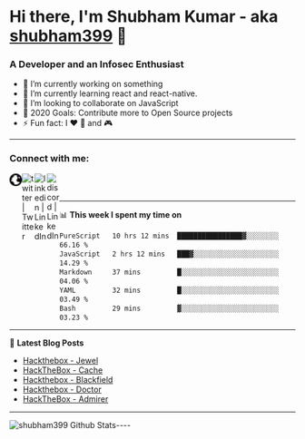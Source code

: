 # Hi there, I'm Shubham Kumar - aka [shubham399][website] 👋

### A Developer and an Infosec Enthusiast

- 🔭 I’m currently working on something
- 🌱 I’m currently learning react and react-native. 
- 👯 I’m looking to collaborate on JavaScript
- 🥅 2020 Goals: Contribute more to Open Source projects
- ⚡ Fun fact: I ❤️ 🐶 and 🎮


---
### Connect with me:

[<img align="left" alt="Website" width="22px" src="https://raw.githubusercontent.com/iconic/open-iconic/master/svg/globe.svg" />][website]
[<img align="left" alt="twitter | Twitter" width="22px" src="https://cdn.jsdelivr.net/npm/simple-icons@v3/icons/twitter.svg" />][twitter]
[<img align="left" alt="linkedin | LinkedIn" width="22px" src="https://cdn.jsdelivr.net/npm/simple-icons@v3/icons/linkedin.svg" />][linkedin]
[<img align="left" alt="discord | LinkedIn" width="22px" src="https://cdn.jsdelivr.net/npm/simple-icons@v3/icons/discord.svg" />][discord]


<br />
<br />

---
📊 **This week I spent my time on**
<!--START_SECTION:waka-->
```text
PureScript   10 hrs 12 mins  ████████████████▓░░░░░░░░   66.16 % 
JavaScript   2 hrs 12 mins   ███▓░░░░░░░░░░░░░░░░░░░░░   14.29 % 
Markdown     37 mins         █░░░░░░░░░░░░░░░░░░░░░░░░   04.06 % 
YAML         32 mins         █░░░░░░░░░░░░░░░░░░░░░░░░   03.49 % 
Bash         29 mins         ▓░░░░░░░░░░░░░░░░░░░░░░░░   03.23 % 
```
<!--END_SECTION:waka-->

---
📕 **Latest Blog Posts**
<!-- BLOG-POST-LIST:START -->
- [Hackthebox - Jewel](https://www.shubhkumar.in/htb/jewel/)
- [HackTheBox - Cache](https://www.shubhkumar.in/htb/cache/)
- [Hackthebox - Blackfield](https://www.shubhkumar.in/htb/blackfield/)
- [Hackthebox - Doctor](https://www.shubhkumar.in/htb/doctor/)
- [HackTheBox - Admirer](https://www.shubhkumar.in/htb/admirer/)
<!-- BLOG-POST-LIST:END -->
---

<img align="left" alt="shubham399 Github Stats" src="https://github-readme-stats.vercel.app/api?username=shubham399&show_icons=true&hide_border=true&count_private=true" />
----

[website]:  https://shubhkumar.in/about/
[twitter]:  https://twitter.com/shubhkumar01/
[linkedin]: https://www.linkedin.com/in/shubham399/
[discord]:  https://discordapp.com/users/397613413301354497
